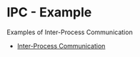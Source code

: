 # IPC - Example

Examples of Inter-Process Communication
* [Inter-Process Communication](https://vcx1127.notion.site/Inter-Process-Communication-4be174067b024db69160f362f3f31668)